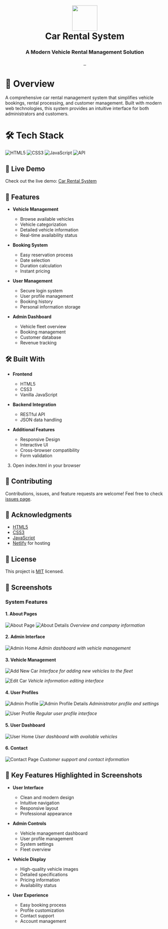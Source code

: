 <div align="center">
      <h1> <img src="screenshots/logo.png" width="80px"><br/>Car Rental System</h1>
      <h3>A Modern Vehicle Rental Management Solution</h3>
</div>

<p align="center">
    <a href="https://car-rental-system-aa-jamalihassan0307.netlify.app/" target="_blank">
        <img alt="" src="https://img.shields.io/badge/Website-EA4C89?style=normal&logo=dribbble&logoColor=white" style="vertical-align:center" />
    </a>
    <a href="https://web.facebook.com/profile.php?id=61558862693997" target="_blank">
        <img alt="" src="https://img.shields.io/badge/Facebook-1877F2?style=normal&logo=facebook&logoColor=white" style="vertical-align:center" />
    </a>
    <a href="https://www.linkedin.com/in/jamalihassan0307/" target="_blank">
        <img alt="" src="https://img.shields.io/badge/LinkedIn-0077B5?style=normal&logo=linkedin&logoColor=white" style="vertical-align:center" />
    </a>
</p>

# 📌 Overview

A comprehensive car rental management system that simplifies vehicle bookings, rental processing, and customer management. Built with modern web technologies, this system provides an intuitive interface for both administrators and customers.

# 🛠️ Tech Stack

![HTML5](https://img.shields.io/badge/html5-%23E34F26.svg?style=for-the-badge&logo=html5&logoColor=white)
![CSS3](https://img.shields.io/badge/css3-%231572B6.svg?style=for-the-badge&logo=css3&logoColor=white)
![JavaScript](https://img.shields.io/badge/javascript-%23323330.svg?style=for-the-badge&logo=javascript&logoColor=%23F7DF1E)
![API](https://img.shields.io/badge/API-0078D7?style=for-the-badge&logo=api&logoColor=white)

## 🔴 Live Demo

Check out the live demo: [Car Rental System](https://car-rental-system-aa-jamalihassan0307.netlify.app/)

## 🚀 Features

- **Vehicle Management**

  - Browse available vehicles
  - Vehicle categorization
  - Detailed vehicle information
  - Real-time availability status

- **Booking System**

  - Easy reservation process
  - Date selection
  - Duration calculation
  - Instant pricing

- **User Management**

  - Secure login system
  - User profile management
  - Booking history
  - Personal information storage

- **Admin Dashboard**
  - Vehicle fleet overview
  - Booking management
  - Customer database
  - Revenue tracking

## 🛠️ Built With

- **Frontend**

  - HTML5
  - CSS3
  - Vanilla JavaScript

- **Backend Integration**

  - RESTful API
  - JSON data handling

- **Additional Features**
  - Responsive Design
  - Interactive UI
  - Cross-browser compatibility
  - Form validation

3. Open index.html in your browser

## 🤝 Contributing

Contributions, issues, and feature requests are welcome! Feel free to check [issues page](https://github.com/yourusername/car-rental-system/issues).

## 🙏 Acknowledgments

- [HTML5](https://developer.mozilla.org/en-US/docs/Web/HTML)
- [CSS3](https://developer.mozilla.org/en-US/docs/Web/CSS)
- [JavaScript](https://developer.mozilla.org/en-US/docs/Web/JavaScript)
- [Netlify](https://www.netlify.com/) for hosting

## 📝 License

This project is [MIT](LICENSE) licensed.

## 📸 Screenshots

### System Features

#### 1. About Pages

![About Page](screenshots/about.png)
![About Details](screenshots/about1.png)
_Overview and company information_

#### 2. Admin Interface

![Admin Home](screenshots/admin_home.png)
_Admin dashboard with vehicle management_

#### 3. Vehicle Management

![Add New Car](screenshots/add_car.png)
_Interface for adding new vehicles to the fleet_

![Edit Car](screenshots/edit_car.png)
_Vehicle information editing interface_

#### 4. User Profiles

![Admin Profile](screenshots/admin_profile.png)
![Admin Profile Details](screenshots/admin_profile1.png)
_Administrator profile and settings_

![User Profile](screenshots/user_profile.png)
_Regular user profile interface_

#### 5. User Dashboard

![User Home](screenshots/user_home.png)
_User dashboard with available vehicles_

#### 6. Contact

![Contact Page](screenshots/contact.png)
_Customer support and contact information_

## 💫 Key Features Highlighted in Screenshots

- **User Interface**

  - Clean and modern design
  - Intuitive navigation
  - Responsive layout
  - Professional appearance

- **Admin Controls**

  - Vehicle management dashboard
  - User profile management
  - System settings
  - Fleet overview

- **Vehicle Display**

  - High-quality vehicle images
  - Detailed specifications
  - Pricing information
  - Availability status

- **User Experience**
  - Easy booking process
  - Profile customization
  - Contact support
  - Account management
